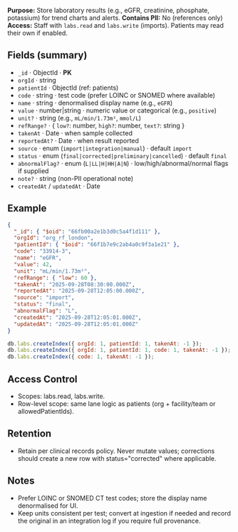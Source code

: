 **Purpose:** Store laboratory results (e.g., eGFR, creatinine, phosphate, potassium) for trend charts and alerts.
**Contains PII:** No (references only)
**Access:** Staff with `labs.read` and `labs.write` (imports). Patients may read their own if enabled.

## Fields (summary)

- `_id` · ObjectId · **PK**
- `orgId` · string
- `patientId` · ObjectId (ref: patients)
- `code` · string · test code (prefer LOINC or SNOMED where available)
- `name` · string · denormalised display name (e.g., `eGFR`)
- `value` · number|string · numeric value or categorical (e.g., `positive`)
- `unit?` · string (e.g., `mL/min/1.73m²`, `mmol/L`)
- `refRange?` · { `low?`: number, `high?`: number, `text?`: string }
- `takenAt` · Date · when sample collected
- `reportedAt?` · Date · when result reported
- `source` · enum (`import|integration|manual`) · default `import`
- `status` · enum (`final|corrected|preliminary|cancelled`) · default `final`
- `abnormalFlag?` · enum (`L|LL|H|HH|A|N`) · low/high/abnormal/normal flags if supplied
- `note?` · string (non-PII operational note)
- `createdAt` / `updatedAt` · Date

## Example

```json
{
  "_id": { "$oid": "66fb00a2e1b3d0c5a4f1d111" },
  "orgId": "org_rf_london",
  "patientId": { "$oid": "66f1b7e9c2ab4a0c9f3a1e21" },
  "code": "33914-3",
  "name": "eGFR",
  "value": 42,
  "unit": "mL/min/1.73m²",
  "refRange": { "low": 60 },
  "takenAt": "2025-09-28T08:30:00.000Z",
  "reportedAt": "2025-09-28T12:05:00.000Z",
  "source": "import",
  "status": "final",
  "abnormalFlag": "L",
  "createdAt": "2025-09-28T12:05:01.000Z",
  "updatedAt": "2025-09-28T12:05:01.000Z"
}
```

```js
db.labs.createIndex({ orgId: 1, patientId: 1, takenAt: -1 });
db.labs.createIndex({ orgId: 1, patientId: 1, code: 1, takenAt: -1 });
db.labs.createIndex({ code: 1, takenAt: -1 });
```

## Access Control

- Scopes: labs.read, labs.write.
- Row-level scope: same lane logic as patients (org + facility/team or allowedPatientIds).

## Retention

- Retain per clinical records policy. Never mutate values; corrections should create a new row with status="corrected" where applicable.

## Notes

- Prefer LOINC or SNOMED CT test codes; store the display name denormalised for UI.
- Keep units consistent per test; convert at ingestion if needed and record the original in an integration log if you require full provenance.
